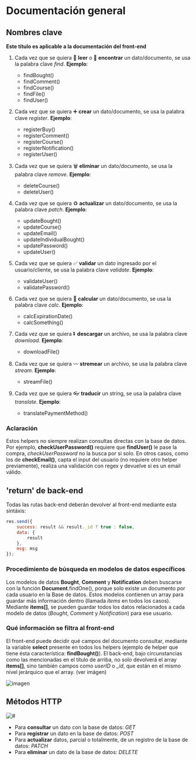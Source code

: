 # Documentación general

## Nombres clave

**Este título es aplicable a la documentación del front-end**

1. Cada vez que se quiera 📖 **leer** o 🔎 **encontrar** un dato/documento, se usa la palabra clave *find*. **Ejemplo**:
    - findBought()
    - findComment()
    - findCourse()
    - findFile()
    - findUser()

2. Cada vez que se quiera ➕ **crear** un dato/documento, se usa la palabra clave *register*. **Ejemplo**:
    - registerBuy()
    - registerComment()
    - registerCourse()
    - registerNotification()
    - registerUser()

3. Cada vez que se quiera 🗑 **eliminar** un dato/documento, se usa la palabra clave *remove*. **Ejemplo**:
    - deleteCourse()
    - deleteUser()

4. Cada vez que se quiera ♻ **actualizar** un dato/documento, se usa la palabra clave *patch*. **Ejemplo**:
    - updateBought()
    - updateCourse()
    - updateEmail()
    - updateIndividualBought()
    - updatePassword()
    - updateUser()

5. Cada vez que se quiera ✅ **validar** un dato ingresado por el usuario/cliente, se usa la palabra clave *validate*. **Ejemplo**:
    - validateUser()
    - validatePassword()

6. Cada vez que se quiera 🧮 **calcular** un dato/documento, se usa la palabra clave *calc*. **Ejemplo**:
    - calcExpirationDate()
    - calcSomething()

7. Cada vez que se quiera ⏬ **descargar** un archivo, se usa la palabra clave *download*. **Ejemplo**:
    - downloadFile()

8.  Cada vez que se quiera 〰 **stremear** un archivo, se usa la palabra clave *stream*. **Ejemplo**:
    - streamFile()

9.  Cada vez que se quiera 👓 **traducir** un string, se usa la palabra clave *translate*. **Ejemplo**:
    - translatePaymentMethod()

### Aclaración

Estos helpers no siempre realizan consultas directas con la base de datos. Por ejemplo, **checkUserPassword()** requiere que **findUser()** le pase la compra, *checkUserPassword* no la busca por si solo.
En otros casos, como los de **checkEmail()**, capta el input del usuario (no requiere otro helper previamente), realiza una validación con regex y devuelve si es un email válido.

## 'return' de back-end

Todas las rutas back-end deberán devolver al front-end mediante esta sintáxis:

```js
res.send({
    success: result && result._id ? true : false,
    data: {
        result
    },
    msg: msg
});
```

### Procedimiento de búsqueda en modelos de datos específicos

Los modelos de datos **Bought**, **Comment** y **Notification** deben buscarse con la función **Document**.findOne(), porque solo existe un documento por cada usuario en la Base de datos. Estos modelos contienen un array para guardar más información dentro (llamada *items* en todos los casos). Mediante **items[]**, se pueden guardar todos los datos relacionados a cada modelo de datos (*Bought*, *Comment* y *Notification*) para ese usuario.

### Qué información se filtra al front-end

El front-end puede decidir qué campos del documento consultar, mediante la variable **select** presente en todos los helpers (ejemplo de helper que tiene ésta característica: **findBought()**). El back-end, bajo circunstancias como las mencionadas en el título de arriba, no solo devolverá el array **items[]**, sino también campos como *userID* o *_id*, que están en el mismo nivel jerárquico que el array. (ver imágen)

![imagen](./src/notification-model-back-end-print.jpg)
    
## Métodos HTTP

![#](https://user-images.githubusercontent.com/4013025/48322141-cf7af680-e604-11e8-8a76-ae4d92a83793.png)

- Para **consultar** un dato con la base de datos: *GET*
- Para **registrar** un dato en la base de datos: *POST*
- Para **actualizar** datos, parcial o totalmente, de un registro de la base de datos: *PATCH*
- Para **eliminar** un dato de la base de datos: *DELETE*